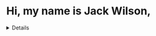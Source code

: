 # Hi, my name is Jack Wilson,
<details>
  
## I am a full stack developer striving to create apps that people want to use.
</details>

